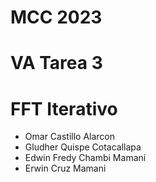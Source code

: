# MCC 2023
# VA Tarea 3
# FFT Iterativo

 - Omar Castillo Alarcon
 - Gludher Quispe Cotacallapa
 - Edwin Fredy Chambi Mamani
 - Erwin Cruz Mamani
